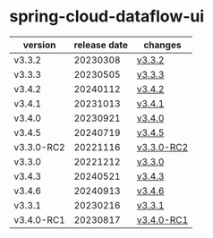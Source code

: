 # spring-cloud-dataflow-ui

|  version   | release date |                changes                 |
|------------|--------------|----------------------------------------|
| v3.3.2     | 20230308     | [v3.3.2](./v3.3.2-20230308.md)         |
| v3.3.3     | 20230505     | [v3.3.3](./v3.3.3-20230505.md)         |
| v3.4.2     | 20240112     | [v3.4.2](./v3.4.2-20240112.md)         |
| v3.4.1     | 20231013     | [v3.4.1](./v3.4.1-20231013.md)         |
| v3.4.0     | 20230921     | [v3.4.0](./v3.4.0-20230921.md)         |
| v3.4.5     | 20240719     | [v3.4.5](./v3.4.5-20240719.md)         |
| v3.3.0-RC2 | 20221116     | [v3.3.0-RC2](./v3.3.0-RC2-20221116.md) |
| v3.3.0     | 20221212     | [v3.3.0](./v3.3.0-20221212.md)         |
| v3.4.3     | 20240521     | [v3.4.3](./v3.4.3-20240521.md)         |
| v3.4.6     | 20240913     | [v3.4.6](./v3.4.6-20240913.md)         |
| v3.3.1     | 20230216     | [v3.3.1](./v3.3.1-20230216.md)         |
| v3.4.0-RC1 | 20230817     | [v3.4.0-RC1](./v3.4.0-RC1-20230817.md) |

